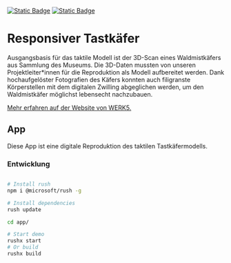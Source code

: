 [![Static Badge](https://img.shields.io/badge/lang-en-grey)](./README.md)
[![Static Badge](https://img.shields.io/badge/lang-de-blue)](./README-DE.md)

# Responsiver Tastkäfer

Ausgangsbasis für das taktile Modell ist der 3D-Scan eines Waldmistkäfers aus Sammlung des Museums. Die 3D-Daten mussten von unseren Projektleiter*innen für die Reproduktion als Modell aufbereitet werden. Dank hochaufgelöster Fotografien des Käfers konnten auch filigranste Körperstellen mit dem digitalen Zwilling abgeglichen werden, um den Waldmistkäfer möglichst lebensecht nachzubauen.

[Mehr erfahren auf der Website von WERK5.](https://werk5.com/projekte/responsiver_tastkaefer/)

## App

Diese App ist eine digitale Reproduktion des taktilen Tastkäfermodells.

### Entwicklung

```sh

# Install rush
npm i @microsoft/rush -g

# Install dependencies
rush update

cd app/

# Start demo
rushx start
# Or build
rushx build
```